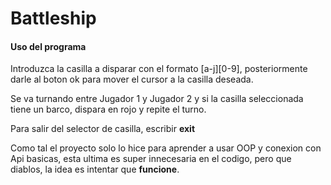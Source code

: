 # Battleship

#### Uso del programa

Introduzca la casilla a disparar con el formato [a-j][0-9], posteriormente darle al boton ok para mover el cursor a la casilla deseada.

Se va turnando entre Jugador 1 y Jugador 2 y si la casilla seleccionada tiene un barco, dispara en rojo y repite el turno.

Para salir del selector de casilla, escribir **exit**

Como tal el proyecto solo lo hice para aprender a usar OOP y conexion con Api basicas, esta ultima es super innecesaria en el codigo, pero que diablos, la idea es intentar que **funcione**.
